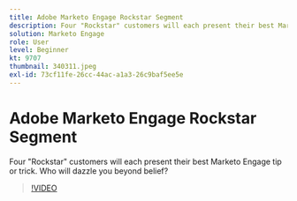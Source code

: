 ```yaml
---
title: Adobe Marketo Engage Rockstar Segment
description: Four "Rockstar" customers will each present their best Marketo Engage tip or trick. Who will dazzle you beyond belief?
solution: Marketo Engage
role: User
level: Beginner
kt: 9707
thumbnail: 340311.jpeg
exl-id: 73cf11fe-26cc-44ac-a1a3-26c9baf5ee5e
---
```

# Adobe Marketo Engage Rockstar Segment

Four "Rockstar" customers will each present their best Marketo Engage tip or trick. Who will dazzle you beyond belief?

>[!VIDEO](https://video.tv.adobe.com/v/340311/?quality=12&learn=on)
